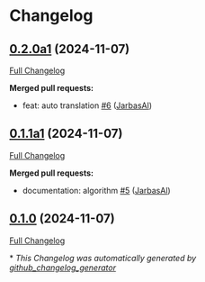 # Changelog

## [0.2.0a1](https://github.com/OpenVoiceOS/ovos-solver-YesNo-plugin/tree/0.2.0a1) (2024-11-07)

[Full Changelog](https://github.com/OpenVoiceOS/ovos-solver-YesNo-plugin/compare/0.1.1a1...0.2.0a1)

**Merged pull requests:**

- feat: auto translation [\#6](https://github.com/OpenVoiceOS/ovos-solver-YesNo-plugin/pull/6) ([JarbasAl](https://github.com/JarbasAl))

## [0.1.1a1](https://github.com/OpenVoiceOS/ovos-solver-YesNo-plugin/tree/0.1.1a1) (2024-11-07)

[Full Changelog](https://github.com/OpenVoiceOS/ovos-solver-YesNo-plugin/compare/0.1.0...0.1.1a1)

**Merged pull requests:**

- documentation: algorithm [\#5](https://github.com/OpenVoiceOS/ovos-solver-YesNo-plugin/pull/5) ([JarbasAl](https://github.com/JarbasAl))

## [0.1.0](https://github.com/OpenVoiceOS/ovos-solver-YesNo-plugin/tree/0.1.0) (2024-11-07)

[Full Changelog](https://github.com/OpenVoiceOS/ovos-solver-YesNo-plugin/compare/0.1.0a0...0.1.0)



\* *This Changelog was automatically generated by [github_changelog_generator](https://github.com/github-changelog-generator/github-changelog-generator)*
